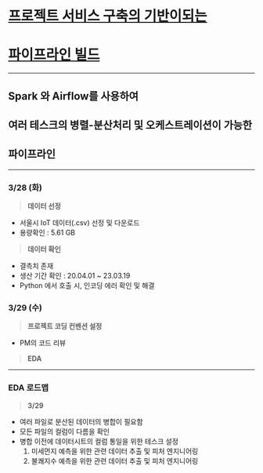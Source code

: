 # <U>프로젝트 서비스 구축의 기반이되는
# 파이프라인 빌드</U>
----

## Spark 와 Airflow를 사용하여
## 여러 테스크의 병렬-분산처리 및 오케스트레이션이 가능한
## 파이프라인

----

### 3/28 (화)
> **데이터 선정**
- 서울시 IoT 데이터(.csv) 선정 및 다운로드
- 용량확인 : 5.61 GB

> **데이터 확인**
- 결측치 존재
- 생산 기간 확인 : 20.04.01 ~ 23.03.19
- Python 에서 호출 시, 인코딩 에러 확인 및 해결

### 3/29 (수)
> **프로젝트 코딩 컨벤션 설정**
- PM의 코드 리뷰

> **EDA**

----

### **EDA 로드맵**
> **3/29**
- 여러 파일로 분산된 데이터의 병합이 필요함
- 모든 파일의 컬럼이 다름을 확인
- 병합 이전에 데이터시트의 컬럼 통일을 위한 테스크 설정
    1. 미세먼지 예측을 위한 관련 데이터 추출 및 피처 엔지니어링
    2. 불쾌지수 예측을 위한 관련 데이터 추출 및 피처 엔지니어링

  